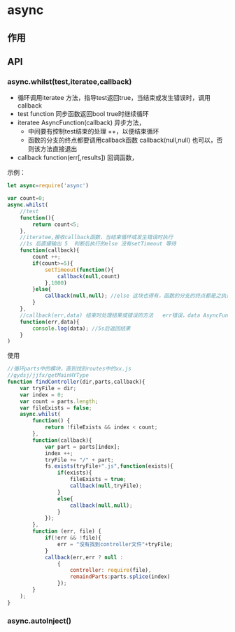 # async 

## 作用

## API

### async.whilst(test,iteratee,callback)

* 循环调用iteratee 方法，指导test返回true，当结束或发生错误时，调用callback
* test             function  同步函数返回bool  true时继续循环
* iteratee      AsyncFunction(callback)  异步方法，
  - 中间要有控制test结束的处理 ++，以便结束循环
  - 函数的分支的终点都要调用callback函数  callback(null,null) 也可以，否则该方法直接退出
* callback     function(err[,results]) 回调函数，

示例：

```js
let async=require('async')

var count=0;
async.whilst(
    //test  
    function(){
        return count<5;
    },
    //iteratee,接收callback函数，当结束循环或发生错误时执行 
    //1s 后直接输出 5  判断后执行的else 没有setTimeout 等待
    function(callback){
        count ++;
        if(count>=5){
            setTimeout(function(){
                callback(null,count)
            },1000)
        }else{
            callback(null,null); //else 这块也得有，函数的分支的终点都是之执行callback函数
        }
    },
    //callback(err,data) 结束时处理结果或错误的方法   err错误，data AsyncFun中传入的参数
    function(err,data){
        console.log(data); //5s后返回结果
    }
)
```

使用

```js
//循环parts中的模块，直到找到routes中的xx.js
//gydsj/jjfx/getMainHYType  
function findController(dir,parts,callback){
    var tryFile = dir;
    var index = 0;
    var count = parts.length;
    var fileExists = false;
    async.whilst(
        function() { 
            return !fileExists && index < count; 
        },
        function(callback){
            var part = parts[index];
            index ++;
            tryFile += "/" + part;
            fs.exists(tryFile+".js",function(exists){
                if(exists){
                    fileExists = true;
                    callback(null,tryFile);
                }
                else{
                    callback(null,null);
                }
            });
        },
        function (err, file) {
            if(!err && !file){
                err = "没有找到controller文件"+tryFile;
            }
            callback(err,err ? null :
                {
                    controller: require(file),
                    remaindParts:parts.splice(index)
                });
        }
    );
}
```



### async.autoInject()